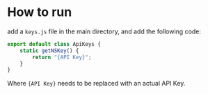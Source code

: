 # How to run
add a `keys.js` file in the main directory, and add the following code:
```js
export default class ApiKeys {
    static getNSKey() {
        return "{API Key}";
    }
}
```
Where `{API Key}` needs to be replaced with an actual API Key.